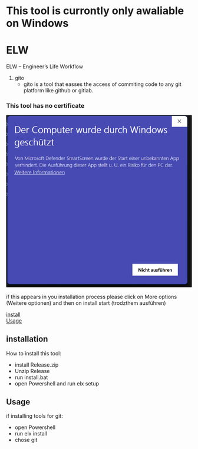 # **This tool is currontly only awaliable on Windows**

# ELW

ELW – Engineer’s Life Workflow

1. gito
   - gito is a tool that easses the access of commiting code to any git platform like github or gitlab.

### This tool has no certificate

![alt text](image.png)

if this appears in you installation process please click on More options (Weitere optionen) and then on install start (trodzthem ausführen)

[install](#installation)<br>
[Usage](#Usage)

## installation

How to install this tool:

- install Release.zip
- Unzip Release
- run install.bat
- open Powershell and run elx setup

## Usage

if installing tools for git:

- open Powershell
- run elx install
- chose git

